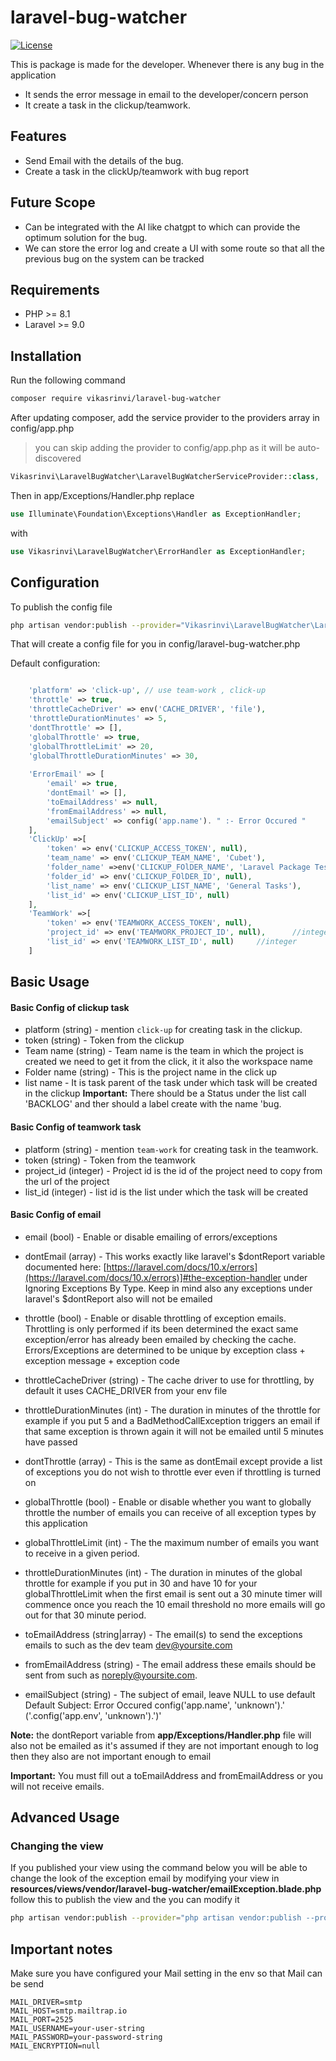 # laravel-bug-watcher


[![License](https://img.shields.io/badge/License-MIT-blue.svg)](https://opensource.org/licenses/MIT)

This is package is made for the developer. 
Whenever there is any bug in the application
- It sends the error message in email to the developer/concern person
- It create a task in the clickup/teamwork.

## Features

- Send Email with the details of the bug.
- Create a task in the clickUp/teamwork with bug report

## Future Scope

- Can be integrated with the AI like chatgpt to which can provide the optimum solution for the bug.
- We can store the error log and create a UI with some route so that all the previous bug on the system can be tracked

## Requirements

- PHP >= 8.1
- Laravel >= 9.0

## Installation

Run the following command
```bash
composer require vikasrinvi/laravel-bug-watcher
 ```
After updating composer, add the service provider to the providers array in config/app.php
> you can skip adding the provider to config/app.php as it will be auto-discovered

```php
Vikasrinvi\LaravelBugWatcher\LaravelBugWatcherServiceProvider::class,
```

Then in app/Exceptions/Handler.php replace
```php
use Illuminate\Foundation\Exceptions\Handler as ExceptionHandler;
```
with
```php
use Vikasrinvi\LaravelBugWatcher\ErrorHandler as ExceptionHandler;
```

## Configuration
To publish the config file

```bash
php artisan vendor:publish --provider="Vikasrinvi\LaravelBugWatcher\LaravelBugWatcherServiceProvider" --tag="config"
```
That will create a config file for you in config/laravel-bug-watcher.php 



Default configuration:
```php

    'platform' => 'click-up', // use team-work , click-up
    'throttle' => true,
    'throttleCacheDriver' => env('CACHE_DRIVER', 'file'),
    'throttleDurationMinutes' => 5,
    'dontThrottle' => [],
    'globalThrottle' => true,
    'globalThrottleLimit' => 20,
    'globalThrottleDurationMinutes' => 30,
    
    'ErrorEmail' => [
        'email' => true,
        'dontEmail' => [],
        'toEmailAddress' => null,
        'fromEmailAddress' => null,
        'emailSubject' => config('app.name'). " :- Error Occured "
    ],
    'ClickUp' =>[
        'token' => env('CLICKUP_ACCESS_TOKEN', null),
        'team_name' => env('CLICKUP_TEAM_NAME', 'Cubet'),
        'folder_name' =>env('CLICKUP_FOlDER_NAME', 'Laravel Package Test Project'),
        'folder_id' => env('CLICKUP_FOlDER_ID', null),
        'list_name' => env('CLICKUP_LIST_NAME', 'General Tasks'),
        'list_id' => env('CLICKUP_LIST_ID', null)
    ],
    'TeamWork' =>[
        'token' => env('TEAMWORK_ACCESS_TOKEN', null),
        'project_id' => env('TEAMWORK_PROJECT_ID', null),      //integer
        'list_id' => env('TEAMWORK_LIST_ID', null)     //integer
    ]

```


## Basic Usage

#### Basic Config of clickup task

* platform (string) - mention `click-up` for creating task in the clickup.
* token (string) - Token from the clickup
* Team name (string) - Team name is the team in which the project is created we need to get it from the click, it it also the workspace name
* Folder name (string) - This is the project name in the click up
* list name - It is task parent of the task under which task will be created in the clickup
**Important:** There should be a Status under the list call 'BACKLOG' and ther should a label create with the name 'bug.

#### Basic Config of teamwork task

* platform (string) - mention `team-work` for creating task in the teamwork.
* token (string) - Token from the teamwork
* project_id (integer) - Project id is the id of the project need to copy from the url of the project
* list_id (integer) - list id is the list under which the task will be created


#### Basic Config of email

* email (bool) - Enable or disable emailing of errors/exceptions
* dontEmail (array) - This works exactly like laravel's $dontReport variable documented here: [https://laravel.com/docs/10.x/errors](https://laravel.com/docs/10.x/errors)]#the-exception-handler under Ignoring Exceptions By Type. Keep in mind also any exceptions under laravel's $dontReport also will not be emailed
* throttle (bool) - Enable or disable throttling of exception emails. Throttling is only performed if its been determined the exact same exception/error has already been emailed by checking the cache. Errors/Exceptions are determined to be unique by exception class + exception message + exception code
* throttleCacheDriver (string) - The cache driver to use for throttling, by default it uses CACHE_DRIVER from your env file
* throttleDurationMinutes (int) - The duration in minutes of the throttle for example if you put 5 and a BadMethodCallException triggers an email if that same exception is thrown again it will not be emailed until 5 minutes have passed
* dontThrottle (array) - This is the same as dontEmail except provide a list of exceptions you do not wish to throttle ever even if throttling is turned on
* globalThrottle (bool) - Enable or disable whether you want to globally throttle the number of emails you can receive of all exception types by this application
* globalThrottleLimit (int) - The the maximum number of emails you want to receive in a given period.
* throttleDurationMinutes (int) - The duration in minutes of the global throttle for example if you put in 30 and have 10 for your globalThrottleLimit when the first email is sent out a 30 minute timer will commence once you reach the 10 email threshold no more emails will go out for that 30 minute period. 
* toEmailAddress (string|array) - The email(s) to send the exceptions emails to such as the dev team dev@yoursite.com
* fromEmailAddress (string) - The email address these emails should be sent from such as noreply@yoursite.com.

* emailSubject (string) - The subject of email, leave NULL to use default Default Subject: Error Occured config('app.name', 'unknown').' ('.config('app.env', 'unknown').')'

**Note:** the dontReport variable from **app/Exceptions/Handler.php** file will also not be emailed as it's assumed if they are not important enough to log then they also are not important enough to email

**Important:** You must fill out a toEmailAddress and fromEmailAddress or you will not receive emails.

## Advanced Usage
### Changing the view
If you published your view using the command below you will be able to change the look of the exception email
by modifying your view in **resources/views/vendor/laravel-bug-watcher/emailException.blade.php**
follow this to publish the view and the you can modify it
```bash
php artisan vendor:publish --provider="php artisan vendor:publish --provider="Vikasrinvi\LaravelBugWatcher\LaravelBugWatcherServiceProvider" --tag="views"
```


## Important notes
Make sure you have configured your Mail setting in the env so that Mail can be send
```
MAIL_DRIVER=smtp
MAIL_HOST=smtp.mailtrap.io
MAIL_PORT=2525
MAIL_USERNAME=your-user-string
MAIL_PASSWORD=your-password-string
MAIL_ENCRYPTION=null
```

